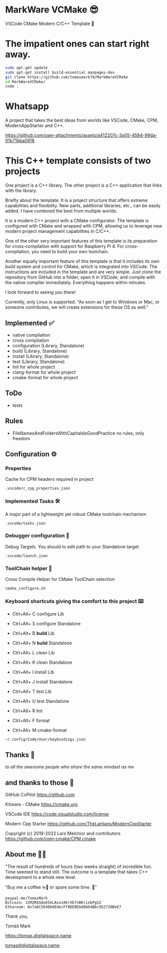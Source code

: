 # MarkWare VCMake 😎

VSCode CMake Modern C/C++ Template 🚀

# The impatient ones can start right away.

```bash
sudo apt-get update
sudo apt-get install build-essential manpages-dev
git clone https://github.com/tomasmark79/MarkWareVCMake
cd MarkWareVCMake/
code .
```

# Whatsapp

A project that takes the best ideas from worlds like VSCode, CMake, CPM, ModernAppStarter and C++.

https://github.com/user-attachments/assets/a412207c-3a05-4584-99da-01b71bba0918

# This C++ template consists of two projects

One project is a C++ library.
The other project is a C++ application that links with the library.

Briefly about the template:
It is a project structure that offers extreme capabilities and flexibility. New parts, additional libraries, etc., can be easily added. I have combined the best from multiple worlds.

It is a modern C++ project with a CMake configurator. The template is configured with CMake and wrapped with CPM, allowing us to leverage new modern project management capabilities in C/C++.

One of the other very important features of this template is its preparation for cross-compilation with support for Raspberry Pi 4. For cross-compilation, you need to build your own toolchain.

Another equally important feature of this template is that it includes its own build system and control for CMake, which is integrated into VSCode. The instructions are included in the template and are very simple. Just clone the repository from GitHub into a folder, open it in VSCode, and compile with the native compiler immediately. Everything happens within minutes.

I look forward to seeing you there!

Currently, only Linux is supported. "As soon as I get to Windows or Mac, or someone contributes, we will create extensions for these OS as well."

## Implemented ✅

- native compilation
- cross compilation 
- configuration (Library, Standalone)
- build (Library, Standalone)
- install (Library, Standalone)
- test (Library, Standalone)
- lint for whole project 
- clang-format for whole project 
- cmake-format for whole project

## ToDo

- tests

## Rules

- FileNamesAndFoldersWithCapitalsIsGoodPractice
    no rules, only freedom

## Configuration ⚙️

### Properties

Cache for CPM headers required in project

`.vscode/c_cpp_properties.json`

### Implemented Tasks 🛠️

A major part of a lightweight yet robust CMake toolchain mechanism

`.vscode/tasks.json`

### Debugger configuration 🐞

Debug Targets. You should to edit path to your Standalone target

`.vscode/launch.json`

### ToolChain helper 🔧

Cross Compile Helper for CMake ToolChain selection

`cmake_configure.sh`

### Keyboard shortcuts giving the comfort to this project ⌨️

- Ctrl+Alt+  C  configure Lib
- Ctrl+Alt+  S  configure Standalone

- Ctrl+Alt+  B  **build** Lib
- Ctrl+Alt+  N  **build** Standalone

- Ctrl+Alt+  L  clean Lib
- Ctrl+Alt+  K  clean Standalone

- Ctrl+Alt+  I  install Lib
- Ctrl+Alt+  J  install Standalone

- Ctrl+Alt+  T  test Lib
- Ctrl+Alt+  U  test Standalone

- Ctrl+Alt+  R  lint
- Ctrl+Alt+  F  format
- Ctrl+Alt+  M  cmake-format

`~/.config/Code/User/keybindings.json`

## Thanks 🙏

*to all the awesome people who share the same mindset as me*

## and thanks to those 🌟

GitHub CoPilot
https://github.com

Kitware - CMake
https://cmake.org

VSCode IDE
https://code.visualstudio.com/license

Modern Cpp Starter
https://github.com/TheLartians/ModernCppStarter

Copyright (c) 2019-2022 Lars Melchior and contributors
https://github.com/cpm-cmake/CPM.cmake

## About me 👨‍💻

"The result of hundreds of hours (two weeks straight) of incredible fun. Time seemed to stand still. The outcome is a template that takes C++ development to a whole new level.
    
"Buy me a coffee ☕🍵 or spare some time. 🙂"

```
paypal.me/TomasMark
Bitcoin: 3JMZR6SQo65kLAxxxXKrVE7nBKrixbPgSZ
Ethereum: 0x7a6C564004EdecFf8DD9EAd8bD4Bbc5D2720BeE7
```

Thank you,

Tomáš Mark

https://tomas.digitalspace.name

tomas@digitalspace.name
